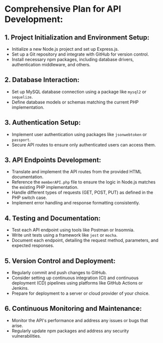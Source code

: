 # Comprehensive Plan for API Development:

## 1. Project Initialization and Environment Setup:

- Initialize a new Node.js project and set up Express.js.
- Set up a Git repository and integrate with GitHub for version control.
- Install necessary npm packages, including database drivers, authentication middleware, and others.

## 2. Database Interaction:

- Set up MySQL database connection using a package like `mysql2` or `sequelize`.
- Define database models or schemas matching the current PHP implementation.

## 3. Authentication Setup:

- Implement user authentication using packages like `jsonwebtoken` or `passport`.
- Secure API routes to ensure only authenticated users can access them.

## 3. API Endpoints Development:

- Translate and implement the API routes from the provided HTML documentation.
- Reference the `memberAPI.php` file to ensure the logic in Node.js matches the existing PHP implementation.
- Handle different types of requests (GET, POST, PUT) as defined in the PHP switch case.
- Implement error handling and response formatting consistently.

## 4. Testing and Documentation:

- Test each API endpoint using tools like Postman or Insomnia.
- Write unit tests using a framework like `jest` or `mocha`.
- Document each endpoint, detailing the request method, parameters, and expected responses.

## 5. Version Control and Deployment:

- Regularly commit and push changes to GitHub.
- Consider setting up continuous integration (CI) and continuous deployment (CD) pipelines using platforms like GitHub Actions or Jenkins.
- Prepare for deployment to a server or cloud provider of your choice.

## 6. Continuous Monitoring and Maintenance:

- Monitor the API's performance and address any issues or bugs that arise.
- Regularly update npm packages and address any security vulnerabilities.
